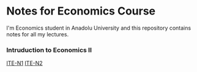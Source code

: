 # Notes for Economics Course

I'm Economics student in Anadolu University and this repository contains notes for all my lectures.

### Intruduction to Economics II

[ITE-N1](/intruduction_to_economics_II/ite_n1.md)
[ITE-N2](/intruduction_to_economics_II/ite_n2.md)